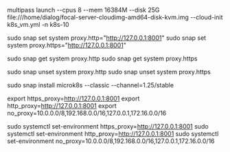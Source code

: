 multipass launch --cpus 8 --mem 16384M --disk 25G file:///home/dialog/focal-server-cloudimg-amd64-disk-kvm.img --cloud-init k8s_vm.yml -n k8s-10



sudo snap set system proxy.http="http://127.0.0.1:8001"
sudo snap set system proxy.https="http://127.0.0.1:8001"


sudo snap get system proxy.http
sudo snap get system proxy.https


sudo snap unset system proxy.http
sudo snap unset system proxy.https

sudo snap install microk8s --classic --channel=1.25/stable

export https_proxy=http://127.0.0.1:8001
export http_proxy=http://127.0.0.1:8001
export no_proxy=10.0.0.0/8,192.168.0.0/16,127.0.0.1,172.16.0.0/16


sudo systemctl set-environment https_proxy=http://127.0.0.1:8001
sudo systemctl set-environment http_proxy=http://127.0.0.1:8001
sudo systemctl set-environment no_proxy=10.0.0.0/8,192.168.0.0/16,127.0.0.1,172.16.0.0/16